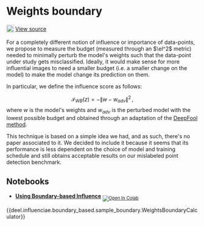 # Weights boundary

<sub><img src="https://upload.wikimedia.org/wikipedia/commons/9/91/Octicons-mark-github.svg" width="20">
</sub>[View source](https://github.com/deel-ai/influenciae/blob/main/deel/influenciae/boundary_based/weights_boundary.py)

For a completely different notion of influence or importance of data-points, we propose to measure the budget (measured
through an $\el^2$ metric) needed to minimally perturb the model's weights such that the data-point under study gets
misclassified. Ideally, it would make sense for more influential images to need a smaller budget (i.e. a smaller change
on the model) to make the model change its prediction on them.

In particular, we define the influence score as follows:

$$ \mathcal{I}_{WB} (z) = - \lVert w - w_{adv} \rVert^2 \, , $$
where $w$ is the model's weights and $w_{adv}$ is the perturbed model with the lowest possible budget and 
obtained through an adaptation of the [DeepFool method](https://arxiv.org/abs/1511.04599).

This technique is based on a simple idea we had, and as such, there's no paper associated to it. We decided to include
it because it seems that its performance is less dependent on the choice of model and training schedule and still
obtains acceptable results on our mislabeled point detection benchmark.

## Notebooks

- [**Using Boundary-based Influence**](https://colab.research.google.com/drive/1785eHgT91FfqG1f25s7ovqd6JhP5uklh?usp=sharing) <sub> [![Open In Colab](https://colab.research.google.com/assets/colab-badge.svg)](https://colab.research.google.com/drive/1785eHgT91FfqG1f25s7ovqd6JhP5uklh?usp=sharing) </sub>

{{deel.influenciae.boundary_based.sample_boundary.WeightsBoundaryCalculator}}
